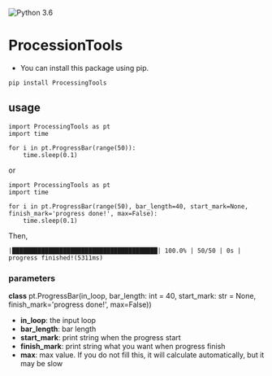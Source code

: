 ![Python 3.6](https://img.shields.io/badge/python-3.6-green.svg)

# ProcessionTools

- You can install this package using pip. 

```pip install ProcessingTools```

## usage

```
import ProcessingTools as pt
import time

for i in pt.ProgressBar(range(50)):
    time.sleep(0.1)
```
or
```
import ProcessingTools as pt
import time

for i in pt.ProgressBar(range(50), bar_length=40, start_mark=None, finish_mark='progress done!', max=False):
    time.sleep(0.1)
```
Then, 
```
|████████████████████████████████████████| 100.0% | 50/50 | 0s |  
progress finished!(5311ms)
```

### parameters
**class** pt.ProgressBar(in_loop, bar_length: int = 40, start_mark: str = None, finish_mark='progress done!', max=False))

- **in_loop**: the input loop
- **bar_length**: bar length
- **start_mark**: print string when the progress start
- **finish_mark**: print string what you want when progress finish
- **max**: max value. If you do not fill this, it will calculate automatically, but it may be slow
